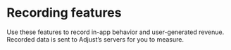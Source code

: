 # Recording features

Use these features to record in-app behavior and user-generated revenue. Recorded data is sent to Adjust’s servers for you to measure.

